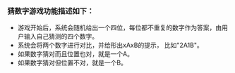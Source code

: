 ### 猜数字游戏功能描述如下：

- 游戏开始后，系统会随机给出一个四位，每位都不重复的数字作为答案，由用户输入自己猜测的四个数字。
- 系统会将两个数字进行对比，并给形出xAxB的提示， 比如"2A1B"。
- 如果数字猜对而且位置也对，就是一个A。
- 如果数字猜对但位置不对，就是一个B。